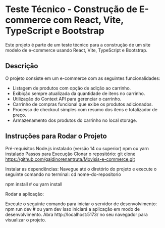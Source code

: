# Teste Técnico - Construção de E-commerce com React, Vite, TypeScript e Bootstrap

Este projeto é parte de um teste técnico para a construção de um site modelo de e-commerce usando React, Vite, TypeScript e Bootstrap.

## Descrição

O projeto consiste em um e-commerce com as seguintes funcionalidades:

- Listagem de produtos com opção de adição ao carrinho.
- Exibição sempre atualizada da quantidade de itens no carrinho.
- Utilização do Context API para gerenciar o carrinho.
- Carrinho de compras funcional que exibe os produtos adicionados.
- Processo de checkout simples com resumo dos itens e totalizador de preço.
- Armazenamento dos produtos do carrinho no local storage.

## Instruções para Rodar o Projeto
Pré-requisitos
Node.js instalado (versão 14 ou superior)
npm ou yarn instalado
Passos para Execução
Clonar o repositório:
git clone https://github.com/galdinorenantruta/Movisis-e-commerce.git

Instalar as dependências:
Navegue até o diretório do projeto e execute o seguinte comando no terminal:
cd nome-do-repositorio

npm install   # ou yarn install

Rodar a aplicação:

Execute o seguinte comando para iniciar o servidor de desenvolvimento:
npm run dev   # ou yarn dev
Isso iniciará a aplicação em modo de desenvolvimento. Abra  http://localhost:5173/ no seu navegador para visualizar o projeto.

